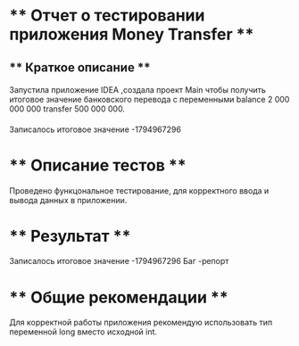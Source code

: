 # ** Отчет о тестировании приложения Money Transfer **
## ** Краткое описание **
####
 Запустила приложение IDEA ,создала проект Main чтобы получить итоговое значение банковского перевода с переменными balance 2 000 000 000 transfer 500 000 000.
####
 Записалось итоговое значение -1794967296
# ** Описание тестов **
#### 
 Проведено функцональное тестирование, для корректного ввода и вывода данных в приложении.
# **  Результат **
####
 Записалось итоговое значение -1794967296
 Баг -репорт
# ** Общие рекомендации **
####
Для корректной работы приложения рекомендую использовать тип переменной long вместо исходной int.

